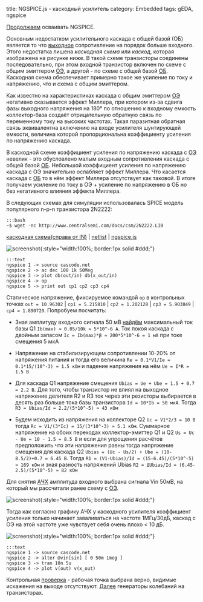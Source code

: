 title: NGSPICE.js - каскодный усилитель
category: Embedded 
tags: gEDA, ngspice

[Продолжаем]({filename}../2016-10-28-ngspice-introduction/2016-10-28-ngspice-introduction.md) осваивать NGSPICE.

Основным недостатком усилительного каскада с общей базой (ОБ) является то что [выходное]({filename}../2016-11-04-input-output-impedance/2016-11-04-input-output-impedance.md) сопротивление на порядок больше входного. Этого недостатка лишена *каскодная схема* или *каскод*, которая изображена на рисунке ниже. В такой схеме транзисторы соединены последовательно, при этом входной транзистор включен по схеме с общим эмиттером [ОЭ]({filename}../2016-11-07-bipolar-common-emitter/2016-11-07-bipolar-common-emitter.md), а другой - по схеме с общей базой [ОБ]({filename}../2016-11-10-bipolar-common-base/2016-11-10-bipolar-common-base.md). Каскодная схема обеспечивает примерно такое же усиление по току и напряжению, что и схема с общим эмиттером. 

Как известно на характеристиках каскада с общим эмиттером [ОЭ]({filename}../2016-11-07-bipolar-common-emitter/2016-11-07-bipolar-common-emitter.md)
негативно сказывается эффект Миллера, при котором из-за сдвига фазы выходного напряжения на 180° по отношению к входному емкость коллектор-база создаёт отрицательную обратную связь по переменному току на высоких частотах. Такая паразитная обратная связь эквивалентна включению на входе усилителя шунтирующей емкости, величина которой пропорциональна коэффициенту усиления по напряжению каскада. 

В каскодной схеме коэффициент усиления по напряжению каскада с [ОЭ]({filename}../2016-11-07-bipolar-common-emitter/2016-11-07-bipolar-common-emitter.md) невелик - это обусловлено малым входным сопротивления каскада с общей базой [ОБ]({filename}../2016-11-10-bipolar-common-base/2016-11-10-bipolar-common-base.md). Небольшой коэффициент усиления по напряжению каскада с ОЭ значительно ослабляет эффект Миллера. Что касается каскада с [ОБ]({filename}../2016-11-10-bipolar-common-base/2016-11-10-bipolar-common-base.md) то в нём эффект Миллера отсутствует как таковой. В итоге получаем усиление по току в ОЭ + усиление по напряжению в ОБ но без негативного влияния эффекта Миллера.

<!-- 
<a href="{attach}2N2222.LIB"></a>
-->

В следующих схемах для симуляции использовалась SPICE модель популярного n-p-n транзистора 2N2222:

    :::bash
    ~$ wget -nc http://www.centralsemi.com/docs/csm/2N2222.LIB

[каскодная схема(справа от IN)]({attach}cascode.sch) | [netlist]({attach}cascode.net) | [ngspice.js](https://ngspice.js.org/?gist=add2c348f915252851fa41fbd3afe97d)

![screenshot]({attach}show-img-cascode.png){:style="width:100%; border:1px solid #ddd;"}

    :::text
    ngspice 1 -> source cascode.net
    ngspice 2 -> ac dec 100 1k 50Meg
    ngspice 3 -> plot db(out/in) db(x_out/in)
    ngspice 4 -> op
    ngspice 5 -> print out cp1 cp2 cp3 cp4

Статическое напряжение, фиксируемое командой ```op``` в контрольных точках ```out = 10.96302``` | ```cp1 = 5.215810``` | ```cp2 = 1.202128``` | ```cp3 = 5.903849``` | ```cp4 = 1.890720```. Попробуем посчитать:

  - Зная амплитуду входного сигнала 50 мВ [найдём](https://bc.js.org/) максимальный ток базы Q1 ```Ib(max) ≈ 0.05/10k ≈ 5*10^-6 A```. Ток покоя каскада с двойным запасом ```Ic = Ib(max)*β ≈ 200*5*10^-6 = 1 мА``` при токе смещения 5 мкА

  - Напряжение на стабилизирующем сопротивлении 10-20% от напряжения питания и тогда его величина ```Re = 0.1*V1/Ie = 0.1*15/(10^-3) ≈ 1.5 кОм``` и падение напряжения на нём ```Ue = I*R = 1.5 В```

  - Для каскада Q1 напряжение смещения ```Ubias = Ue + Ube = 1.5 + 0.7 = 2.2 В```. Для того, чтобы транзистор не влиял на выходное напряжение делителя R2 и R3 ток через эти резисторы выбирается в десять раз больше тока базы транзистора ```Id = 10*Ib = 50 мкА```. Тогда ```R3 = Ubias/Id = 2.2/(5*10^-5) ≈ 43 кОм```

  - Будем исходить из напряжения на коллекторе Q2 ```Uc = V1*2/3 = 10 В``` тогда ```Rc = V1/(3*Ic) = 15/(3*10^-3) ≈ 5.1 кОм```. Суммарное напряжение на обоих переходах коллектор-эмиттер Q1 и Q2 ```Us = Uc - Ue = 10 - 1.5 = 8.5 В``` и если для упрощения расчётов предположить что эти напряжения равны тогда напряжение смещения для каскада Q2 ```Ubias = (Uc - Us/2) + Ube = (10-8.5/2)+0.7 = 6.45 В```. Тогда ```R1 = (V1-Ubias)/Id = (15-6.45)/(5*10^-5) ≈ 169 кОм``` и зная разность напряжений Ubias ```R2 = ΔUbias/Id = (6.45-2.5)/(5*10^-5) ≈ 82 кОм```

Для снятия [АЧХ]({filename}../2016-10-29-ngspice-rc/2016-10-29-ngspice-rc.md) амплитуда входного выбрана сигнала Vin 50мВ, на который мы рассчитали ранее схему с [ОЭ]({filename}../2016-11-07-bipolar-common-emitter/2016-11-07-bipolar-common-emitter.md).

![screenshot]({attach}cascode-canvas.png){:style="width:100%; border:1px solid #ddd;"}

Тогда как согласно графику АЧХ у каскодного усилителя коэффициент усиления только начинает заваливаться на частоте 1МГц/30дБ, каскад с ОЭ на этой частоте уже чувствует себя очень плохо < 10 дБ.

![screenshot]({attach}cascode-canvas-tran.png){:style="width:100%; border:1px solid #ddd;"}

    :::text
    ngspice 1 -> source cascode.net
    ngspice 2 -> alter @vin[sin] [ 0 50m 1meg ]
    ngspice 3 -> tran 10n 5u
    ngspice 4 -> plot v(out) v(x_out)

Контрольная [проверка](https://ngspice.js.org/?gist=764af0bb80c15e3de059ec33b65471fe) - рабочая точка выбрана верно, видимые искажения на выходе отсутствуют. [Далее]({filename}../2016-11-13-transistor-oscillators/2016-11-13-transistor-oscillators.md) генераторы колебаний на транзисторах.